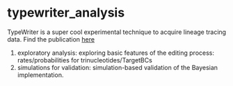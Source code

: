 # typewriter_analysis

TypeWriter is a super cool experimental technique to acquire lineage
tracing data. Find the publication [here](https://doi.org/10.1038/s41586-022-04922-8)

1) exploratory analysis: exploring basic features of the editing process: rates/probabilities for trinucleotides/TargetBCs
2) simulations for validation: simulation-based validation of the Bayesian implementation.
